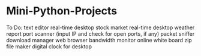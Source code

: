 # Mini-Python-Projects
To Do:
  text editor
  real-time desktop stock market
  real-time desktop weather report
  port scanner (input IP and check for open ports, if any)
  packet sniffer
  download manager
  web browser
  bandwidth monitor
  online white board
  zip file maker
  digital clock for desktop
